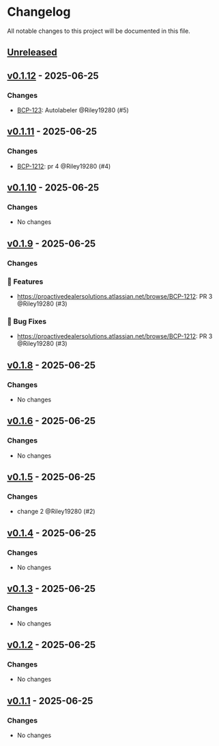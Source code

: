 # Changelog

All notable changes to this project will be documented in this file.

## [Unreleased](https://github.com/Riley19280/changelog-test/compare/v0.1.12...HEAD)

## [v0.1.12](https://github.com/Riley19280/changelog-test/compare/v0.1.11...v0.1.12) - 2025-06-25

### Changes

- [BCP-123](https://proactivedealersolutions.atlassian.net/browse/BCP-123): Autolabeler @Riley19280 (#5)

## [v0.1.11](https://github.com/Riley19280/changelog-test/compare/v0.1.10...v0.1.11) - 2025-06-25

### Changes

- [BCP-1212](https://proactivedealersolutions.atlassian.net/browse/BCP-1212): pr 4 @Riley19280 (#4)

## [v0.1.10](https://github.com/Riley19280/changelog-test/compare/v0.1.9...v0.1.10) - 2025-06-25

### Changes

* No changes

## [v0.1.9](https://github.com/Riley19280/changelog-test/compare/v0.1.8...v0.1.9) - 2025-06-25

### Changes

### 🚀 Features

- https://proactivedealersolutions.atlassian.net/browse/BCP-1212: PR 3 @Riley19280 (#3)

### 🐛 Bug Fixes

- https://proactivedealersolutions.atlassian.net/browse/BCP-1212: PR 3 @Riley19280 (#3)

## [v0.1.8](https://github.com/Riley19280/changelog-test/compare/v0.1.6...v0.1.8) - 2025-06-25

### Changes

* No changes

## [v0.1.6](https://github.com/Riley19280/changelog-test/compare/v0.1.5...v0.1.6) - 2025-06-25

### Changes

* No changes

## [v0.1.5](https://github.com/Riley19280/changelog-test/compare/v0.1.4...v0.1.5) - 2025-06-25

### Changes

- change 2 @Riley19280 (#2)

## [v0.1.4](https://github.com/Riley19280/changelog-test/compare/v0.1.3...v0.1.4) - 2025-06-25

### Changes

* No changes

## [v0.1.3](https://github.com/Riley19280/changelog-test/compare/v0.1.2...v0.1.3) - 2025-06-25

### Changes

* No changes

## [v0.1.2](https://github.com/Riley19280/changelog-test/compare/v0.1.1...v0.1.2) - 2025-06-25

### Changes

* No changes

## [v0.1.1](https://github.com/Riley19280/changelog-test/compare/master...v0.1.1) - 2025-06-25

### Changes

* No changes
